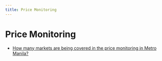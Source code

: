 ```yaml
---
title: Price Monitoring
---
```


# Price Monitoring


 - [How many markets are being covered in the price monitoring in Metro Manila?](/other-priority-programs-and-projects/price-monitoring/how-many-markets-are-being-covered-in-the-price-monitoring-in-metro-manila)
    
